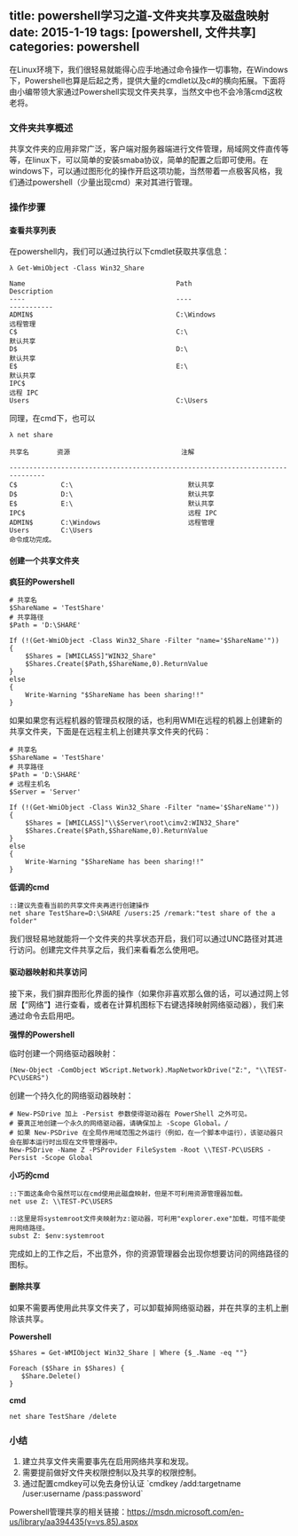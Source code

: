 title: powershell学习之道-文件夹共享及磁盘映射
date: 2015-1-19
tags: [powershell, 文件共享]
categories: powershell
---

在Linux环境下，我们很轻易就能得心应手地通过命令操作一切事物，在Windows下，Powershell也算是后起之秀，提供大量的cmdlet以及c#的横向拓展。下面将由小编带领大家通过Powershell实现文件夹共享，当然文中也不会冷落cmd这枚老将。

### 文件夹共享概述

共享文件夹的应用非常广泛，客户端对服务器端进行文件管理，局域网文件直传等等，在linux下，可以简单的安装smaba协议，简单的配置之后即可使用。在windows下，可以通过图形化的操作开启这项功能，当然带着一点极客风格，我们通过powershell（少量出现cmd）来对其进行管理。

<!-- more -->

### 操作步骤

#### 查看共享列表

在powershell内，我们可以通过执行以下cmdlet获取共享信息：

```
λ Get-WmiObject -Class Win32_Share

Name                                      Path                                      Description
----                                      ----                                      -----------
ADMIN$                                    C:\Windows                                远程管理
C$                                        C:\                                       默认共享
D$                                        D:\                                       默认共享
E$                                        E:\                                       默认共享
IPC$                                                                                远程 IPC
Users                                     C:\Users
```

同理，在cmd下，也可以

```
λ net share

共享名       资源                            注解

-------------------------------------------------------------------------------
C$           C:\                             默认共享
D$           D:\                             默认共享
E$           E:\                             默认共享
IPC$                                         远程 IPC
ADMIN$       C:\Windows                      远程管理
Users        C:\Users
命令成功完成。
```

#### 创建一个共享文件夹

**疯狂的Powershell**

```
# 共享名
$ShareName = 'TestShare'
# 共享路径
$Path = 'D:\SHARE'

If (!(Get-WmiObject -Class Win32_Share -Filter "name='$ShareName'"))
{
	$Shares = [WMICLASS]"WIN32_Share"
	$Shares.Create($Path,$ShareName,0).ReturnValue
}
else
{
	Write-Warning "$ShareName has been sharing!!"
}
```

如果如果您有远程机器的管理员权限的话，也利用WMI在远程的机器上创建新的共享文件夹，下面是在远程主机上创建共享文件夹的代码：

```
# 共享名
$ShareName = 'TestShare'
# 共享路径
$Path = 'D:\SHARE'
# 远程主机名
$Server = 'Server'

If (!(Get-WmiObject -Class Win32_Share -Filter "name='$ShareName'"))
{
	$Shares = [WMICLASS]"\\$Server\root\cimv2:WIN32_Share"
	$Shares.Create($Path,$ShareName,0).ReturnValue
}
else
{
	Write-Warning "$ShareName has been sharing!!"
}
```

**低调的cmd**

```
::建议先查看当前的共享文件夹再进行创建操作
net share TestShare=D:\SHARE /users:25 /remark:"test share of the a folder"
```

我们很轻易地就能将一个文件夹的共享状态开启，我们可以通过UNC路径对其进行访问。创建完文件共享之后，我们来看看怎么使用吧。

#### 驱动器映射和共享访问

接下来，我们摒弃图形化界面的操作（如果你非喜欢那么做的话，可以通过网上邻居【“网络”】进行查看，或者在计算机图标下右键选择映射网络驱动器），我们来通过命令去启用吧。

**强悍的Powershell**

临时创建一个网络驱动器映射：
```
(New-Object -ComObject WScript.Network).MapNetworkDrive("Z:", "\\TEST-PC\USERS")
```

创建一个持久化的网络驱动器映射：
```
# New-PSDrive 加上 -Persist 参数使得驱动器在 PowerShell 之外可见。
# 要真正地创建一个永久的网络驱动器，请确保加上 -Scope Global。/
# 如果 New-PSDrive 在全局作用域范围之外运行（例如，在一个脚本中运行），该驱动器只会在脚本运行时出现在文件管理器中。
New-PSDrive -Name Z -PSProvider FileSystem -Root \\TEST-PC\USERS -Persist -Scope Global
```

**小巧的cmd**

```
::下面这条命令虽然可以在cmd使用此磁盘映射，但是不可利用资源管理器加载。
net use Z: \\TEST-PC\USERS

::这里是将systemroot文件夹映射为z:驱动器，可利用"explorer.exe"加载，可惜不能使用网络路径。
subst Z: $env:systemroot
```

完成如上的工作之后，不出意外，你的资源管理器会出现你想要访问的网络路径的图标。

#### 删除共享

如果不需要再使用此共享文件夹了，可以卸载掉网络驱动器，并在共享的主机上删除该共享。

**Powershell**

```
$Shares = Get-WMIObject Win32_Share | Where {$_.Name -eq ""}

Foreach ($Share in $Shares) {
   $Share.Delete()
}
```

**cmd**

```
net share TestShare /delete
```

### 小结

<ol>
	<li>建立共享文件夹需要事先在启用网络共享和发现。</li>
  <li>需要提前做好文件夹权限控制以及共享的权限控制。</li>
  <li>通过配置cmdkey可以免去身份认证 `cmdkey /add:targetname /user:username /pass:password`</li>
</ol>

Powershell管理共享的相关链接：<a href="https://msdn.microsoft.com/en-us/library/aa394435(v=vs.85).aspx" target="_blank">https://msdn.microsoft.com/en-us/library/aa394435(v=vs.85).aspx</a>
